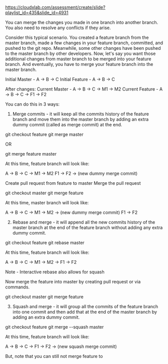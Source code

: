 https://cloudxlab.com/assessment/create/slide?playlist_id=435&slide_id=4931

You can merge the changes you made in one branch into another branch. You also need to resolve any conflicts if they arise.

Consider this typical scenario.
You created a feature branch from the master branch, made a few changes in your feature branch, committed, and pushed to the git repo.
Meanwhile, some other changes have been pushed to the master branch by other developers.
Now, let's say you want those additional changes from master branch to be merged into your feature branch.
And eventually, you have to merge your feature branch into the master branch.

Initial Master - A -> B -> C
Initial Feature - A -> B -> C

After changes:
Current Master - A -> B -> C -> M1 -> M2
Current Feature - A -> B -> C -> F1 -> F2


You can do this in 3 ways:

1. Merge commits - it will keep all the commits history of the feature branch and move them into the master branch by adding an extra dummy commit (called as merge commit) at the end.

git checkout feature
git merge master

OR

git merge feature master

At this time, feature branch will look like:

A -> B -> C -> M1 -> M2
               F1 -> F2 -> (new dummy merge commit)
               
Create pull request from feature to master
Merge the pull request

git checkout master
git merge feature

At this time, master branch will look like:

A -> B -> C -> M1 -> M2 -> (new dummy merge commit)
               F1 -> F2

2. Rebase and merge - it will append all the new commits history of the master branch at the end of the feature branch without adding any extra dummy commit.

git checkout feature
git rebase master

At this time, feature branch will look like:

A -> B -> C -> M1 -> M2 -> F1 -> F2

Note - Interactive rebase also allows for squash

Now merge the feature into master by creating pull request or via commands.

git checkout master
git merge feature


3. Squash and merge - it will group all the commits of the feature branch into one commit and then add that at the end of the master branch by adding an extra dummy commit.

git checkout feature
git merge --squash master

At this time, feature branch will look like:

A -> B -> C -> F1 -> F2 -> (new squash merge commit)

But, note that you can still not merge feature to
